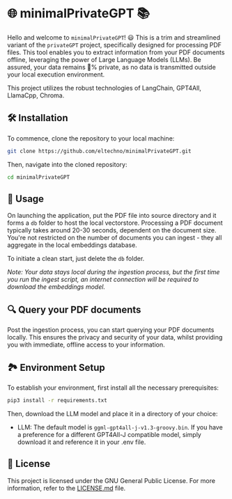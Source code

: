 # 🌐 minimalPrivateGPT 📚

Hello and welcome to `minimalPrivateGPT`! 😃 This is a trim and streamlined variant of the `privateGPT` project, specifically designed for processing PDF files. This tool enables you to extract information from your PDF documents offline, leveraging the power of Large Language Models (LLMs). Be assured, your data remains 💯% private, as no data is transmitted outside your local execution environment.

This project utilizes the robust technologies of LangChain, GPT4All, LlamaCpp, Chroma.

## 🛠️ Installation

To commence, clone the repository to your local machine:

```bash
git clone https://github.com/eltechno/minimalPrivateGPT.git
```

Then, navigate into the cloned repository:

```bash
cd minimalPrivateGPT
```

## 🚀 Usage

On launching the application, put the PDF file into source directory and it forms a `db` folder to host the local vectorstore. Processing a PDF document typically takes around 20-30 seconds, dependent on the document size. You're not restricted on the number of documents you can ingest - they all aggregate in the local embeddings database.

To initiate a clean start, just delete the `db` folder.

*Note: Your data stays local during the ingestion process, but the first time you run the ingest script, an internet connection will be required to download the embeddings model.*

## 🔍 Query your PDF documents

Post the ingestion process, you can start querying your PDF documents locally. This ensures the privacy and security of your data, whilst providing you with immediate, offline access to your information.

## 🏞️ Environment Setup

To establish your environment, first install all the necessary prerequisites:

```bash
pip3 install -r requirements.txt
```

Then, download the LLM model and place it in a directory of your choice:

- LLM: The default model is `ggml-gpt4all-j-v1.3-groovy.bin`. If you have a preference for a different GPT4All-J compatible model, simply download it and reference it in your .env file.

## 📜 License

This project is licensed under the GNU General Public License. For more information, refer to the [LICENSE.md](https://github.com/yourusername/minimalPrivateGPT/blob/main/LICENSE.md) file.
